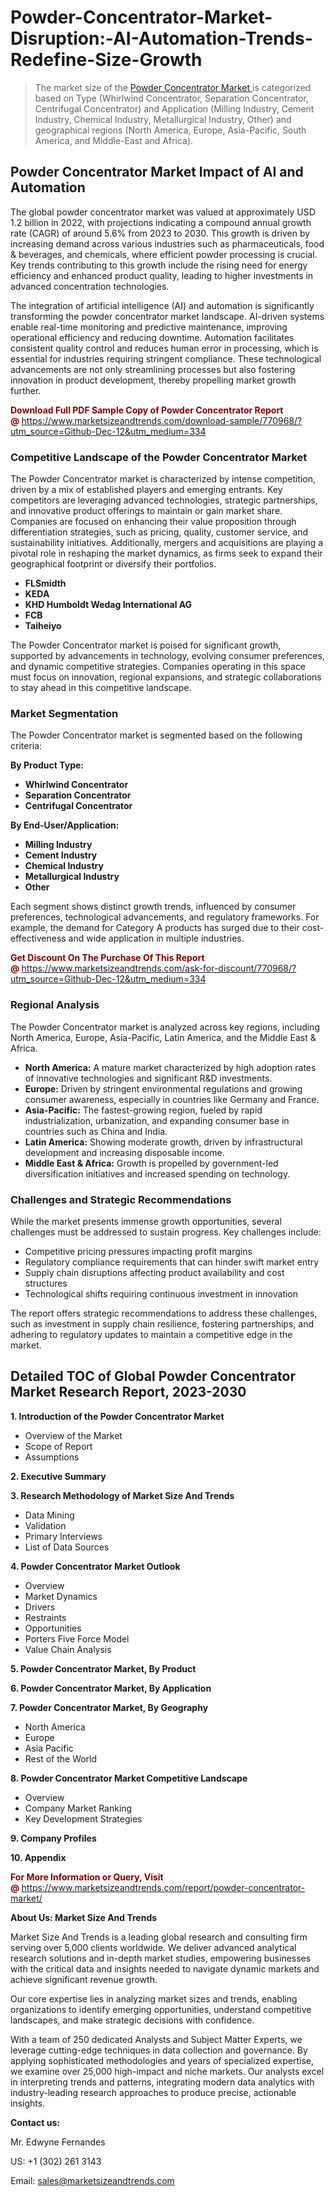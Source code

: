 <H1>Powder-Concentrator-Market-Disruption:-AI-Automation-Trends-Redefine-Size-Growth</H1><blockquote><p>The market size of the <a href="https://www.marketsizeandtrends.com/download-sample/770968/?utm_source=Github-Dec-12&amp;utm_medium=334" target="_blank">Powder Concentrator Market </a>is categorized based on Type (Whirlwind Concentrator, Separation Concentrator, Centrifugal Concentrator) and Application (Milling Industry, Cement Industry, Chemical Industry, Metallurgical Industry, Other) and geographical regions (North America, Europe, Asia-Pacific, South America, and Middle-East and Africa).</p></blockquote><p><h2>Powder Concentrator Market Impact of AI and Automation</h2><p>The global powder concentrator market was valued at approximately USD 1.2 billion in 2022, with projections indicating a compound annual growth rate (CAGR) of around 5.6% from 2023 to 2030. This growth is driven by increasing demand across various industries such as pharmaceuticals, food & beverages, and chemicals, where efficient powder processing is crucial. Key trends contributing to this growth include the rising need for energy efficiency and enhanced product quality, leading to higher investments in advanced concentration technologies.</p><p>The integration of artificial intelligence (AI) and automation is significantly transforming the powder concentrator market landscape. AI-driven systems enable real-time monitoring and predictive maintenance, improving operational efficiency and reducing downtime. Automation facilitates consistent quality control and reduces human error in processing, which is essential for industries requiring stringent compliance. These technological advancements are not only streamlining processes but also fostering innovation in product development, thereby propelling market growth further.</p></p><p><strong><span style="color: #800000;">Download Full PDF Sample Copy of Powder Concentrator Report @</span>&nbsp;</strong><a href="https://www.marketsizeandtrends.com/download-sample/770968/?utm_source=Github-Dec-12&amp;utm_medium=334">https://www.marketsizeandtrends.com/download-sample/770968/?utm_source=Github-Dec-12&amp;utm_medium=334</a></p><h3>Competitive Landscape of the Powder Concentrator Market</h3><p>The Powder Concentrator market is characterized by intense competition, driven by a mix of established players and emerging entrants. Key competitors are leveraging advanced technologies, strategic partnerships, and innovative product offerings to maintain or gain market share. Companies are focused on enhancing their value proposition through differentiation strategies, such as pricing, quality, customer service, and sustainability initiatives. Additionally, mergers and acquisitions are playing a pivotal role in reshaping the market dynamics, as firms seek to expand their geographical footprint or diversify their portfolios.</p><p><strong><p><ul><li>FLSmidth </li><li> KEDA </li><li> KHD Humboldt Wedag International AG </li><li> FCB </li><li> Taiheiyo</p></li></ul></p></strong></p><p>The Powder Concentrator market is poised for significant growth, supported by advancements in technology, evolving consumer preferences, and dynamic competitive strategies. Companies operating in this space must focus on innovation, regional expansions, and strategic collaborations to stay ahead in this competitive landscape.</p><h3>Market Segmentation</h3><p>The Powder Concentrator market is segmented based on the following criteria:</p><p><strong>By Product Type:</strong></p><p><strong><p><ul><li>Whirlwind Concentrator </li><li> Separation Concentrator </li><li> Centrifugal Concentrator</p></li></ul></p></strong></p><p><strong>By End-User/Application:</strong></p><p><strong><p><ul><li>Milling Industry </li><li> Cement Industry </li><li> Chemical Industry </li><li> Metallurgical Industry </li><li> Other</p></li></ul></p></strong></p><p>Each segment shows distinct growth trends, influenced by consumer preferences, technological advancements, and regulatory frameworks. For example, the demand for Category A products has surged due to their cost-effectiveness and wide application in multiple industries.</p><p><strong><span style="color: #800000;">Get Discount On The Purchase Of This Report @&nbsp;</span></strong><a href="https://www.marketsizeandtrends.com/ask-for-discount/770968/?utm_source=Github-Dec-12&amp;utm_medium=334">https://www.marketsizeandtrends.com/ask-for-discount/770968/?utm_source=Github-Dec-12&amp;utm_medium=334</a></p><h3>Regional Analysis</h3><p>The Powder Concentrator market is analyzed across key regions, including North America, Europe, Asia-Pacific, Latin America, and the Middle East &amp; Africa.</p><ul><li><strong>North America:</strong> A mature market characterized by high adoption rates of innovative technologies and significant R&amp;D investments.</li><li><strong>Europe:</strong> Driven by stringent environmental regulations and growing consumer awareness, especially in countries like Germany and France.</li><li><strong>Asia-Pacific:</strong> The fastest-growing region, fueled by rapid industrialization, urbanization, and expanding consumer base in countries such as China and India.</li><li><strong>Latin America:</strong> Showing moderate growth, driven by infrastructural development and increasing disposable income.</li><li><strong>Middle East &amp; Africa:</strong> Growth is propelled by government-led diversification initiatives and increased spending on technology.</li></ul><h3>Challenges and Strategic Recommendations</h3><p>While the market presents immense growth opportunities, several challenges must be addressed to sustain progress. Key challenges include:</p><ul><li>Competitive pricing pressures impacting profit margins</li><li>Regulatory compliance requirements that can hinder swift market entry</li><li>Supply chain disruptions affecting product availability and cost structures</li><li>Technological shifts requiring continuous investment in innovation</li></ul><p>The report offers strategic recommendations to address these challenges, such as investment in supply chain resilience, fostering partnerships, and adhering to regulatory updates to maintain a competitive edge in the market.</p><h2>Detailed TOC of Global Powder Concentrator Market Research Report, 2023-2030</h2><p><strong>1. Introduction of the Powder Concentrator Market</strong></p><ul><li>Overview of the Market</li><li>Scope of Report</li><li>Assumptions&nbsp;</li></ul><p><strong>2. Executive Summary</strong></p><p><strong>3. Research Methodology of <strong>Market Size And Trends</strong></strong></p><ul><li>Data Mining</li><li>Validation</li><li>Primary Interviews</li><li>List of Data Sources&nbsp;</li></ul><p><strong>4. Powder Concentrator Market Outlook</strong></p><ul><li>Overview</li><li>Market Dynamics</li><li>Drivers</li><li>Restraints</li><li>Opportunities</li><li>Porters Five Force Model</li><li>Value Chain Analysis&nbsp;</li></ul><p><strong>5. Powder Concentrator Market, By Product</strong></p><p><strong>6. Powder Concentrator Market, By Application</strong></p><p><strong>7. Powder Concentrator Market, By Geography</strong></p><ul><li>North America</li><li>Europe</li><li>Asia Pacific</li><li>Rest of the World&nbsp;</li></ul><p><strong>8. Powder Concentrator Market Competitive Landscape</strong></p><ul><li>Overview</li><li>Company Market Ranking</li><li>Key Development Strategies&nbsp;</li></ul><p><strong>9. Company Profiles</strong></p><p><strong>10. Appendix</strong></p><p><strong><span style="color: #800000;">For More Information or Query, Visit @&nbsp;</span></strong><a href="https://www.marketsizeandtrends.com/report/powder-concentrator-market/">https://www.marketsizeandtrends.com/report/powder-concentrator-market/</a></p><p></p><p><strong>About Us:&nbsp;Market Size And Trends</strong></p><p>Market Size And Trends&nbsp;is a leading global research and consulting firm serving over 5,000 clients worldwide. We deliver advanced analytical research solutions and in-depth market studies, empowering businesses with the critical data and insights needed to navigate dynamic markets and achieve significant revenue growth.</p><p>Our core expertise lies in analyzing market sizes and trends, enabling organizations to identify emerging opportunities, understand competitive landscapes, and make strategic decisions with confidence.</p><p>With a team of 250 dedicated Analysts and Subject Matter Experts, we leverage cutting-edge techniques in data collection and governance. By applying sophisticated methodologies and years of specialized expertise, we examine over 25,000 high-impact and niche markets. Our analysts excel in interpreting trends and patterns, integrating modern data analytics with industry-leading research approaches to produce precise, actionable insights.</p><p><strong>Contact us:</strong></p><p>Mr. Edwyne Fernandes</p><p>US: +1 (302) 261 3143</p><p>Email: <a href="mailto:sales@marketsizeandtrends.com">sales@marketsizeandtrends.com</a>&nbsp;</p>
